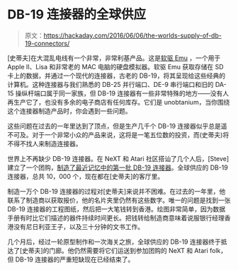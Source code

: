 # DB-19 连接器的全球供应

> 原文：<https://hackaday.com/2016/06/06/the-worlds-supply-of-db-19-connectors/>

[史蒂夫]在大混乱电线有一个非常，非常利基产品。这是[软驱 Emu](http://www.bigmessowires.com/floppy-emu/) ，一个用于 Apple II、Lisa 和非常老的 MAC 电脑的硬盘模拟器。软驱 Emu 获取存储在 SD 卡上的数据，并通过一个现代的连接器，古老的 DB-19，将其呈现给这些经典的计算机。这种连接器与我们熟悉的 DB-25 并行端口、DE-9 串行端口和旧的 DA-15 操纵杆端口属于同一家族，但 DB-19 连接器有一些非常特殊的地方——没有人再生产它了，也没有多余的电子商店有任何库存。它们是 unobtanium，当你围绕这个连接器制造产品时，你会遇到一些问题。

这些问题在过去的一年里达到了顶点，但是生产几千个 DB-19 连接器似乎总是遥不可及。对于一个非常小众的产品来说，这将是一笔五位数的投资，而(史蒂夫)将不得不找人来制造连接器。

世界上不再缺少 DB-19 连接器。在 NeXT 和 Atari 社区搭讪了几个人后，[Steve]建立了一个团购，[制造了最近记忆中的第一批 DB-19 连接器](http://www.bigmessowires.com/2016/06/04/db-19-resurrecting-an-obsolete-connector/)。全球供应的 DB-19 连接器，总共 10，000 个，现在都在[史蒂夫]的客厅里。

制造一万个 DB-19 连接器的过程对[史蒂夫]来说并不困难。在过去的一年里，他联系了制造商以获取报价，他的名片夹里仍然有这些数字。唯一的问题是找到一张 DB-19 连接器的工程图纸，然后把一大笔钱转到香港。绘图非常简单，因为数据手册有时比它们描述的器件持续时间更长。把钱转给制造商意味着说服银行经理香港没有尼日利亚王子，以及三十分钟的文书工作。

几个月后，经过一轮原型制作和一次海关之旅，全球供应的 DB-19 连接器终于抵达了[史蒂夫]的门廊。他仍然需要将它们运送到参加团购的 NeXT 和 Atari folk，但 DB-19 连接器的严重短缺现在已经结束了。